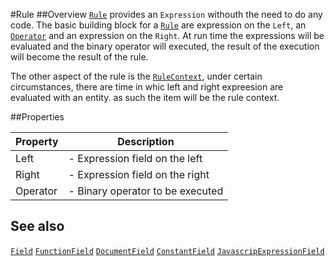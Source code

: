 #Rule
##Overview
[`Rule`](Rule.html) provides an `Expression` withouth the need to do any code. The basic building block for a [`Rule`](Rule.html) are expression on the `Left`, an [`Operator`](Operator.html) and an expression on the `Right`. At run time the expressions will be evaluated and the binary operator will executed, the result of the execution will become the result of the rule.

The other aspect of the rule is the [`RuleContext`](RuleContext.html), under certain circumstances, there are time in whic left and right expreesion are evaluated with an entity. as such the item will be the rule context.


##Properties
<table class="table table-condensed table-bordered">
    <thead>
<tr>
<th>Property</th>
<th>Description</th>
</tr>
</thead>
<tbody>
<tr><td>Left</td><td> - Expression field on the left</td></tr>
<tr><td>Right</td><td> - Expression field on the right </td></tr>
<tr><td>Operator</td><td> - Binary operator to be executed </td></tr>
</tbody></table>



## See also

[`Field`](Field.html)
[`FunctionField`](FunctionField.html)
[`DocumentField`](DocumentField.html)
[`ConstantField`](ConstantField.html)
[`JavascripExpressionField`](JavascripExpressionField.html)